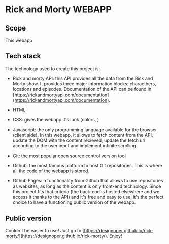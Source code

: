 # Rick and Morty WEBAPP

## Scope

This webapp

## Tech stack

The technology used to create this project is:

* Rick and morty API: this API provides all the data from the Rick and Morty show. It provides three major information blocks: characthers, locations and episodes. Documentation of the API can be found in [https://rickandmortyapi.com/documentation](https://rickandmortyapi.com/documentation).

* HTML:

* CSS: gives the webapp it's look (colors, )

* Javascript: the only programming language available for the browser (client side). In this webapp, it allows to fetch content from the API, update the DOM with the content recieved, update the fetch url according to the user input and implement infinite scrolling.

* Git: the most popular open source control version tool

* Github: the most famous platform to host Git repositories. This is where all the code of the webapp is stored.

* Github Pages: a functionality from Github that allows to use repositories as websites, as long as the content is only front-end technology. Since this project fits that criteria (the back-end is hosted elsewhere and we access it thanks to the API) and it's free and easy to use, it's the perfect choice to have a functioning public version of the webapp.

## Public version

Couldn't be easier to use! Just go to [https://designoper.github.io/rick-morty/](https://designoper.github.io/rick-morty/). Enjoy!
